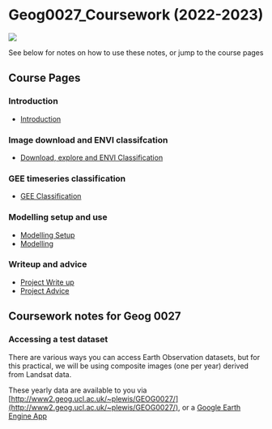 # Geog0027_Coursework (2022-2023)

![](docs/images/class_movie4.gif)

See below for notes on how to use these notes, or jump to the course pages

## Course Pages

### Introduction
* [Introduction](docs/1_PearlRiverIntro.ipynb)

### Image download and ENVI classifcation
* [Download, explore and ENVI Classification](docs/2_DownloadandENVI.ipynb)

### GEE timeseries classification
* [GEE Classification](docs/3_PythonGEE-Shenzhen.ipynb)

### Modelling setup and use
* [Modelling Setup](docs/4_RunningROnYourOwnComputer.ipynb)
* [Modelling](docs/5_UrbanModel.ipynb)

### Writeup and advice
* [Project Write up](docs/7_WriteUp.ipynb)
* [Project Advice](docs/8_ProjectAdvice.ipynb)



## Coursework notes for Geog 0027

### Accessing a test dataset

There are various ways you can access Earth Observation datasets, but for this practical, we will be using composite images (one per year) derived from Landsat data.

These yearly data are available to you via [http://www2.geog.ucl.ac.uk/~plewis/GEOG0027/](http://www2.geog.ucl.ac.uk/~plewis/GEOG0027/), or
a [Google Earth Engine App](https://plewis.users.earthengine.app/view/shenzhen)

